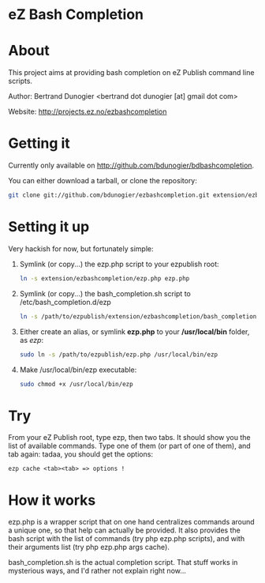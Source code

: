 eZ Bash Completion
==================

About
=====

This project aims at providing bash completion on eZ Publish command line scripts.

Author: Bertrand Dunogier <bertrand dot dunogier [at] gmail dot com>

Website: http://projects.ez.no/ezbashcompletion

Getting it
==========

Currently only available on http://github.com/bdunogier/bdbashcompletion.

You can either download a tarball, or clone the repository:

```bash
git clone git://github.com/bdunogier/ezbashcompletion.git extension/ezbashcompletion
```

Setting it up
=============

Very hackish for now, but fortunately simple:

1. Symlink (or copy...) the ezp.php script to your ezpublish root:

    ```bash
    ln -s extension/ezbashcompletion/ezp.php ezp.php
    ```

2. Symlink (or copy...) the bash_completion.sh script to /etc/bash_completion.d/ezp

    ```bash
    ln -s /path/to/ezpublish/extension/ezbashcompletion/bash_completion.sh /etc/bash_completion.d/ezp
    ```

3. Either create an alias, or symlink **ezp.php** to your **/usr/local/bin** folder, as *ezp*:

    ```bash
    sudo ln -s /path/to/ezpublish/ezp.php /usr/local/bin/ezp
    ```

4. Make /usr/local/bin/ezp executable:

    ```bash
    sudo chmod +x /usr/local/bin/ezp
    ```

Try
===
From your eZ Publish root, type ezp<space>, then two tabs. It should show you the list of available commands. Type one
of them (or part of one of them), and tab again: tadaa, you should get the options:

```
ezp cache <tab><tab> => options !
```

How it works
============

ezp.php is a wrapper script that on one hand centralizes commands around a unique one, so that help can actually be
provided. It also provides the bash script with the list of commands (try php ezp.php scripts), and with their arguments
list (try php ezp.php args cache).

bash_completion.sh is the actual completion script. That stuff works in mysterious ways, and I'd rather not explain
right now...